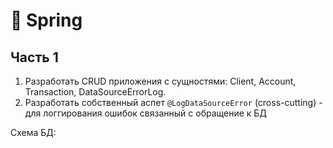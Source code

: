 # 🍃 Spring 

## Часть 1
1) Разработать CRUD приложения с сущностями: Client, Account, Transaction, DataSourceErrorLog.
2) Разработать собственный аспет `@LogDataSourceError` (cross-cutting) - для логгирования ошибок связанный с обращение к БД

Схема БД: 

